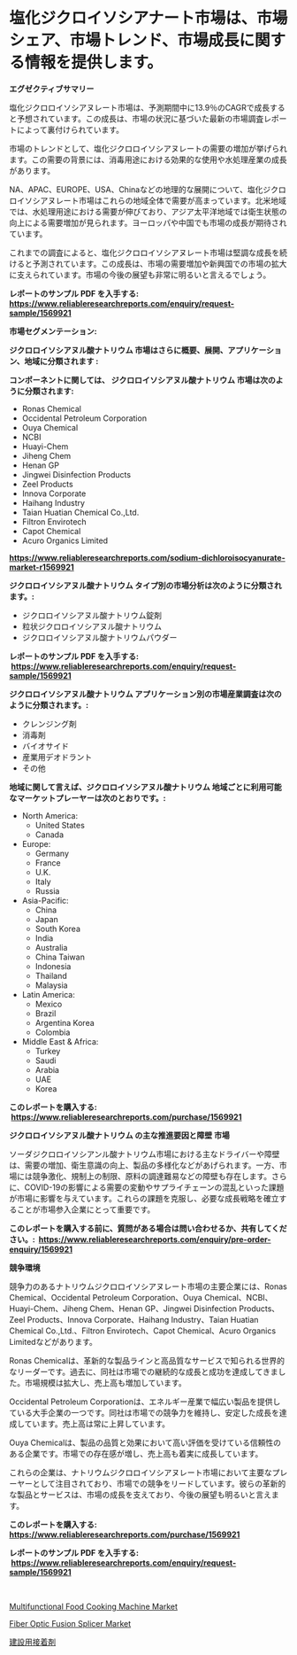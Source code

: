 <p><h1>塩化ジクロイソシアナート市場は、市場シェア、市場トレンド、市場成長に関する情報を提供します。</h1></p><p><strong>エグゼクティブサマリー</strong></p>
<p><p>塩化ジクロロイソシアヌレート市場は、予測期間中に13.9％のCAGRで成長すると予想されています。この成長は、市場の状況に基づいた最新の市場調査レポートによって裏付けられています。</p><p>市場のトレンドとして、塩化ジクロロイソシアヌレートの需要の増加が挙げられます。この需要の背景には、消毒用途における効果的な使用や水処理産業の成長があります。</p><p>NA、APAC、EUROPE、USA、Chinaなどの地理的な展開について、塩化ジクロロイソシアヌレート市場はこれらの地域全体で需要が高まっています。北米地域では、水処理用途における需要が伸びており、アジア太平洋地域では衛生状態の向上による需要増加が見られます。ヨーロッパや中国でも市場の成長が期待されています。</p><p>これまでの調査によると、塩化ジクロロイソシアヌレート市場は堅調な成長を続けると予測されています。この成長は、市場の需要増加や新興国での市場の拡大に支えられています。市場の今後の展望も非常に明るいと言えるでしょう。</p></p>
<p><strong>レポートのサンプル PDF を入手する: <a href="https://www.reliableresearchreports.com/enquiry/request-sample/1569921">https://www.reliableresearchreports.com/enquiry/request-sample/1569921</a></strong></p>
<p><strong>市場セグメンテーション:</strong></p>
<p><strong> ジクロロイソシアヌル酸ナトリウム 市場はさらに概要、展開、アプリケーション、地域に分類されます :</strong></p>
<p><strong>コンポーネントに関しては、 ジクロロイソシアヌル酸ナトリウム 市場は次のように分類されます: &nbsp;</strong></p>
<p><ul><li>Ronas Chemical</li><li>Occidental Petroleum Corporation</li><li>Ouya Chemical</li><li>NCBI</li><li>Huayi-Chem</li><li>Jiheng Chem</li><li>Henan GP</li><li>Jingwei Disinfection Products</li><li>Zeel Products</li><li>Innova Corporate</li><li>Haihang Industry</li><li>Taian Huatian Chemical Co.,Ltd.</li><li>Filtron Envirotech</li><li>Capot Chemical</li><li>Acuro Organics Limited</li></ul></p>
<p><strong><a href="https://www.reliableresearchreports.com/sodium-dichloroisocyanurate-market-r1569921">https://www.reliableresearchreports.com/sodium-dichloroisocyanurate-market-r1569921</a></strong></p>
<p><strong> ジクロロイソシアヌル酸ナトリウム タイプ別の市場分析は次のように分類されます。:</strong></p>
<p><ul><li>ジクロロイソシアヌル酸ナトリウム錠剤</li><li>粒状ジクロロイソシアヌル酸ナトリウム</li><li>ジクロロイソシアヌル酸ナトリウムパウダー</li></ul></p>
<p><strong>レポートのサンプル PDF を入手する: &nbsp;<a href="https://www.reliableresearchreports.com/enquiry/request-sample/1569921">https://www.reliableresearchreports.com/enquiry/request-sample/1569921</a></strong></p>
<p><strong> ジクロロイソシアヌル酸ナトリウム アプリケーション別の市場産業調査は次のように分類されます。:</strong></p>
<p><ul><li>クレンジング剤</li><li>消毒剤</li><li>バイオサイド</li><li>産業用デオドラント</li><li>その他</li></ul></p>
<p><strong>地域に関して言えば、ジクロロイソシアヌル酸ナトリウム 地域ごとに利用可能なマーケットプレーヤーは次のとおりです。:</strong></p>
<p><ul>
    <li>
        North America:
        <ul>
            <li>United States</li>
            <li>Canada</li>
        </ul>
    </li>
    <li>
        Europe:
        <ul>
            <li>Germany</li>
            <li>France</li>
            <li>U.K.</li>
            <li>Italy</li>
            <li>Russia</li>
        </ul>
    </li>
    <li>
        Asia-Pacific:
        <ul>
            <li>China</li>
            <li>Japan</li>
            <li>South Korea</li>
            <li>India</li>
            <li>Australia</li>
            <li>China Taiwan</li>
            <li>Indonesia</li>
            <li>Thailand</li>
            <li>Malaysia</li>
        </ul>
    </li>
    <li>
        Latin America:
        <ul>
            <li>Mexico</li>
            <li>Brazil</li>
            <li>Argentina Korea</li>
            <li>Colombia</li>
        </ul>
    </li>
    <li>
        Middle East & Africa:
        <ul>
            <li>Turkey</li>
            <li>Saudi</li>
            <li>Arabia</li>
            <li>UAE</li>
            <li>Korea</li>
        </ul>
    </li>
    </ul></p>
<p><strong>このレポートを購入する: &nbsp;<a href="https://www.reliableresearchreports.com/purchase/1569921">https://www.reliableresearchreports.com/purchase/1569921</a></strong></p>
<p><strong>ジクロロイソシアヌル酸ナトリウム の主な推進要因と障壁 市場</strong></p>
<p><p>ソーダジクロロイソシアンル酸ナトリウム市場における主なドライバーや障壁は、需要の増加、衛生意識の向上、製品の多様化などがあげられます。一方、市場には競争激化、規制上の制限、原料の調達難易などの障壁も存在します。さらに、COVID-19の影響による需要の変動やサプライチェーンの混乱といった課題が市場に影響を与えています。これらの課題を克服し、必要な成長戦略を確立することが市場参入企業にとって重要です。</p></p>
<p><strong>このレポートを購入する前に、質問がある場合は問い合わせるか、共有してください。:&nbsp; <a href="https://www.reliableresearchreports.com/enquiry/pre-order-enquiry/1569921">https://www.reliableresearchreports.com/enquiry/pre-order-enquiry/1569921</a></strong></p>
<p><strong>競争環境</strong></p>
<p><p>競争力のあるナトリウムジクロロイソシアヌレート市場の主要企業には、Ronas Chemical、Occidental Petroleum Corporation、Ouya Chemical、NCBI、Huayi-Chem、Jiheng Chem、Henan GP、Jingwei Disinfection Products、Zeel Products、Innova Corporate、Haihang Industry、Taian Huatian Chemical Co.,Ltd.、Filtron Envirotech、Capot Chemical、Acuro Organics Limitedなどがあります。</p><p>Ronas Chemicalは、革新的な製品ラインと高品質なサービスで知られる世界的なリーダーです。過去に、同社は市場での継続的な成長と成功を達成してきました。市場規模は拡大し、売上高も増加しています。</p><p>Occidental Petroleum Corporationは、エネルギー産業で幅広い製品を提供している大手企業の一つです。同社は市場での競争力を維持し、安定した成長を達成しています。売上高は常に上昇しています。</p><p>Ouya Chemicalは、製品の品質と効果において高い評価を受けている信頼性のある企業です。市場での存在感が増し、売上高も着実に成長しています。</p><p>これらの企業は、ナトリウムジクロロイソシアヌレート市場において主要なプレーヤーとして注目されており、市場での競争をリードしています。彼らの革新的な製品とサービスは、市場の成長を支えており、今後の展望も明るいと言えます。</p></p>
<p><strong>このレポートを購入する: &nbsp; <a href="https://www.reliableresearchreports.com/purchase/1569921">https://www.reliableresearchreports.com/purchase/1569921</a></strong></p>
<p><strong>レポートのサンプル PDF を入手する: &nbsp;<a href="https://www.reliableresearchreports.com/enquiry/request-sample/1569921">https://www.reliableresearchreports.com/enquiry/request-sample/1569921</a></strong><strong></strong></p>
<p>&nbsp;</p>
<p><p><a href="https://github.com/changoleonlaverguenzanoexiste/Market-Research-Report-List-2/blob/main/multifunctional-food-cooking-machine-market.md">Multifunctional Food Cooking Machine Market</a></p><p><a href="https://github.com/dimitrishawkinswaynenp91rgz/Market-Research-Report-List-2/blob/main/fiber-optic-fusion-splicer-market.md">Fiber Optic Fusion Splicer Market</a></p><p><a href="https://github.com/avbqbctihcbe2/Market-Research-Report-List-1/blob/main/227150738387.md">建設用接着剤</a></p></p>